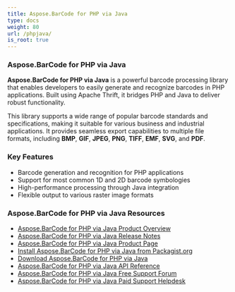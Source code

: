 ```yaml
---
title: Aspose.BarCode for PHP via Java
type: docs
weight: 80
url: /phpjava/
is_root: true
---
```


### Aspose.BarCode for PHP via Java
**Aspose.BarCode for PHP via Java** is a powerful barcode processing library that enables developers 
to easily generate and recognize barcodes in PHP applications. 
Built using Apache Thrift, it bridges PHP and Java to deliver robust functionality.

This library supports a wide range of popular barcode standards and specifications, 
making it suitable for various business and industrial applications. 
It provides seamless export capabilities to multiple file formats, 
including **BMP**, **GIF**, **JPEG**, **PNG**, **TIFF**, **EMF**, **SVG**, and **PDF**.

### Key Features

- Barcode generation and recognition for PHP applications
- Support for most common 1D and 2D barcode symbologies
- High-performance processing through Java integration
- Flexible output to various raster image formats


### Aspose.BarCode for PHP via Java Resources
- <a href="/barcode/phpjava/product-overview/" target="_blank">Aspose.BarCode for PHP via Java Product Overview</a>
- <a href="https://releases.aspose.com/barcode/php/release-notes/" target="_blank">Aspose.BarCode for PHP via Java Release Notes</a>
- <a href="https://products.aspose.com/barcode/php-java/" target="_blank">Aspose.BarCode for PHP via Java Product Page</a>
- <a href="https://packagist.org/packages/aspose/barcode" target="_blank">Install Aspose.BarCode for PHP via Java from Packagist.org</a>
- <a href="https://releases.aspose.com/barcode/php/" target="_blank">Download Aspose.BarCode for PHP via Java</a>
- <a href="https://reference.aspose.com/barcode/php/" target="_blank">Aspose.BarCode for PHP via Java API Reference</a>
- <a href="https://forum.aspose.com/c/barcode" target="_blank">Aspose.BarCode for PHP via Java Free Support Forum</a>
- <a href="https://helpdesk.aspose.com/" target="_blank">Aspose.BarCode for PHP via Java Paid Support Helpdesk</a>
